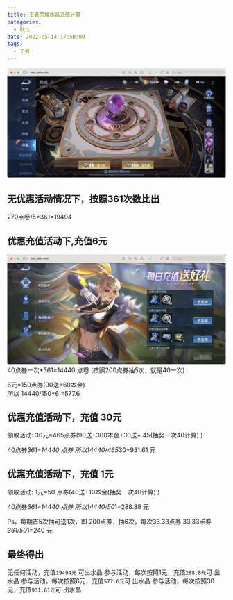 ```yaml
---
title: 王者荣耀水晶充值计算
categories:
  - 默认
date: 2022-05-14 17:50:00
tags:
  - 王者
---
```




![669335BE-C12C-41C9-A782-DD8A401950C1.png][2]


<!--more-->

## 无优惠活动情况下，按照361次数比出

270点卷/5*361=19494


## 优惠充值活动下,充值6元
![9DDEF7C9-8FDC-43E2-9263-EE8B8679522F.png][1]
40点券一次*361=14440 点卷 (按照200点券抽5次，就是40一次)

6元=150点券(90送+60本金)     
所以 14440/150*6 =577.6

## 优惠充值活动下，充值 30元

领取活动: 30元=465点券(90送+300本金+30送+ 45(抽奖一次40计算) )

40点券*361=14440  点券
所以14440/465*30=931.61 元


## 优惠充值活动下，充值 1元

领取活动: 1元=50 点券(40送+10本金(抽奖一次40计算) )

40点券*361=14440  点券
所以14440/50*1=288.88 元

Ps，每期首5次抽可送1次，即 200点券，抽6次，每次33.33点券
33.33点券*361/50*1=240 元

## 最终得出

无任何活动，充值`19494元` 可出水晶
参与活动，每次按照1元，充值`288.8元`可 出水晶
参与活动，每次按照6元，充值`577.6元`可 出水晶
参与活动，每次按照30元，充值`931.61元`可 出水晶


[1]: ./typecho/uploads/2022/05/2534903576.png
[2]: ./typecho/uploads/2022/05/1160157032.png